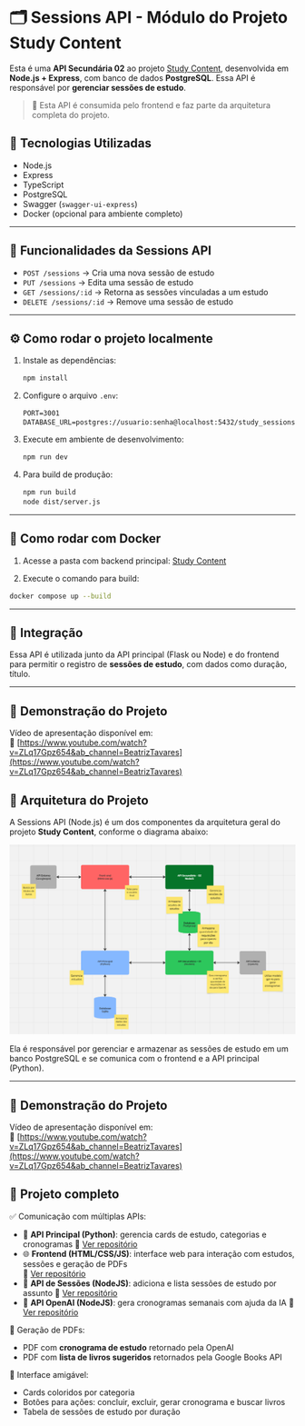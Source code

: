 
# 🗂️ Sessions API - Módulo do Projeto Study Content

Esta é uma **API Secundária 02** ao projeto [Study Content](https://github.com/BeatrizTavare-s/MVP4-backend), desenvolvida em **Node.js + Express**, com banco de dados **PostgreSQL**. Essa API é responsável por **gerenciar sessões de estudo**.

> 🔗 Esta API é consumida pelo frontend e faz parte da arquitetura completa do projeto.

## 🚀 Tecnologias Utilizadas

- Node.js
- Express
- TypeScript
- PostgreSQL
- Swagger (`swagger-ui-express`)
- Docker (opcional para ambiente completo)

---

## 📌 Funcionalidades da Sessions API

- `POST /sessions` → Cria uma nova sessão de estudo
- `PUT /sessions` → Edita uma sessão de estudo
- `GET /sessions/:id` → Retorna as sessões vinculadas a um estudo
- `DELETE /sessions/:id` → Remove uma sessão de estudo

---

## ⚙️ Como rodar o projeto localmente

1. Instale as dependências:
   ```bash
   npm install
   ```

2. Configure o arquivo `.env`:
   ```
   PORT=3001
   DATABASE_URL=postgres://usuario:senha@localhost:5432/study_sessions
   ```

3. Execute em ambiente de desenvolvimento:
   ```bash
   npm run dev
   ```

4. Para build de produção:
   ```bash
   npm run build
   node dist/server.js
   ```

---

## 🐳 Como rodar com Docker

1. Acesse a pasta com backend principal:
[Study Content](https://github.com/BeatrizTavare-s/MVP4-backend)

2. Execute o comando para build:
```bash
docker compose up --build
```

---

## 🔗 Integração

Essa API é utilizada junto da API principal (Flask ou Node) e do frontend para permitir o registro de **sessões de estudo**, com dados como duração, título.

---

## 🎥 Demonstração do Projeto

Vídeo de apresentação disponível em:  
🔗 [https://www.youtube.com/watch?v=ZLq17Gpz654&ab_channel=BeatrizTavares](https://www.youtube.com/watch?v=ZLq17Gpz654&ab_channel=BeatrizTavares)

## 🧭 Arquitetura do Projeto

A Sessions API (Node.js) é um dos componentes da arquitetura geral do projeto **Study Content**, conforme o diagrama abaixo:

![Fluxograma da Arquitetura](https://github.com/BeatrizTavare-s/MVP4-backend/blob/main/img-readme/Fluxograma-explicado.PNG)

Ela é responsável por gerenciar e armazenar as sessões de estudo em um banco PostgreSQL e se comunica com o frontend e a API principal (Python).

---

## 🎥 Demonstração do Projeto

Vídeo de apresentação disponível em:  
🔗 [https://www.youtube.com/watch?v=ZLq17Gpz654&ab_channel=BeatrizTavares](https://www.youtube.com/watch?v=ZLq17Gpz654&ab_channel=BeatrizTavares)


## 📌 Projeto completo

✅ Comunicação com múltiplas APIs:
- 📘 **API Principal (Python)**: gerencia cards de estudo, categorias e cronogramas
🔗 [Ver repositório](https://github.com/BeatrizTavare-s/MVP4-backend)
- 🌐 **Frontend (HTML/CSS/JS)**: interface web para interação com estudos, sessões e geração de PDFs  
  🔗 [Ver repositório](https://github.com/BeatrizTavare-s/MVP4-frontend)
- 🧩 **API de Sessões (NodeJS)**: adiciona e lista sessões de estudo por assunto
🔗 [Ver repositório](https://github.com/BeatrizTavare-s/MVP4-API-SESSIONS)
- 🤖 **API OpenAI (NodeJS)**: gera cronogramas semanais com ajuda da IA
🔗 [Ver repositório](https://github.com/BeatrizTavare-s/MVP4-API-CHAT)

📄 Geração de PDFs:
- PDF com **cronograma de estudo** retornado pela OpenAI
- PDF com **lista de livros sugeridos** retornados pela Google Books API

🎨 Interface amigável:
- Cards coloridos por categoria
- Botões para ações: concluir, excluir, gerar cronograma e buscar livros
- Tabela de sessões de estudo por duração